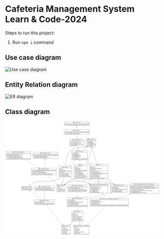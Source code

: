 # Cafeteria Management System Learn & Code-2024

Steps to run this project:

1. Run `npm i` command

## Use case diagram

![Use case diagram](/Cafeteria%20Management/UML%20diagrams/use-case.png)

## Entity Relation diagram

![ER diagram](/Cafeteria%20Management/UML%20diagrams/ER-Diagram.png)

## Class diagram

![Class diagram](/UML%20diagrams/class-diagram.png)
